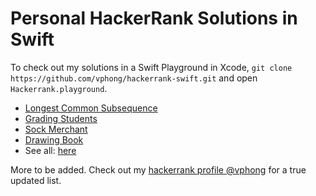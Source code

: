 # Personal HackerRank Solutions in Swift

To check out my solutions in a Swift Playground in Xcode, `git clone https://github.com/vphong/hackerrank-swift.git`  and open `Hackerrank.playground`.


* [Longest Common Subsequence](https://github.com/vphong/hackerrank-swift/blob/master/Hackerrank.playground/Pages/Longest%20Common%20Subsequence.xcplaygroundpage/Contents.swift)
* [Grading Students](https://github.com/vphong/hackerrank-swift/blob/master/Hackerrank.playground/Pages/Grading%20Students.xcplaygroundpage/Contents.swift)
* [Sock Merchant](https://github.com/vphong/hackerrank-swift/blob/master/Hackerrank.playground/Pages/Sock%20Merchant.xcplaygroundpage/Contents.swift)
* [Drawing Book](https://github.com/vphong/hackerrank-swift/blob/master/Hackerrank.playground/Pages/Drawing%20Book.xcplaygroundpage/Contents.swift)
* See all: [here](https://github.com/vphong/hackerrank-swift/tree/master/Hackerrank.playground/Pages)

More to be added. Check out my [hackerrank profile @vphong](https://www.hackerrank.com/vphong) for a true updated list.
